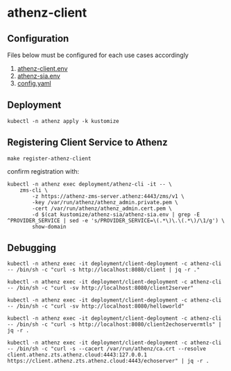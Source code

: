 # athenz-client

## Configuration

Files below must be configured for each use cases accordingly

1. [athenz-client.env](kustomize/athenz-client/athenz-client.env)
1. [athenz-sia.env](kustomize/athenz-sia/athenz-sia.env)
1. [config.yaml](kustomize/athenz-client/policy/config.yaml)

## Deployment

```
kubectl -n athenz apply -k kustomize
```

## Registering Client Service to Athenz

```
make register-athenz-client
```

confirm registration with:

```
kubectl -n athenz exec deployment/athenz-cli -it -- \
    zms-cli \
        -z https://athenz-zms-server.athenz:4443/zms/v1 \
        -key /var/run/athenz/athenz_admin.private.pem \
        -cert /var/run/athenz/athenz_admin.cert.pem \
        -d $(cat kustomize/athenz-sia/athenz-sia.env | grep -E ^PROVIDER_SERVICE | sed -e 's/PROVIDER_SERVICE=\(.*\)\.\(.*\)/\1/g') \
        show-domain
```

## Debugging

```
kubectl -n athenz exec -it deployment/client-deployment -c athenz-cli -- /bin/sh -c "curl -s http://localhost:8080/client | jq -r ."
```

```
kubectl -n athenz exec -it deployment/client-deployment -c athenz-cli -- /bin/sh -c "curl -sv http://localhost:8080/client2server"
```

```
kubectl -n athenz exec -it deployment/client-deployment -c athenz-cli -- /bin/sh -c "curl -sv http://localhost:8080/helloworld"
```

```
kubectl -n athenz exec -it deployment/client-deployment -c athenz-cli -- /bin/sh -c "curl -s http://localhost:8080/client2echoservermtls" | jq -r .
```

```
kubectl -n athenz exec -it deployment/client-deployment -c athenz-cli -- /bin/sh -c "curl -s --cacert /var/run/athenz/ca.crt --resolve client.athenz.zts.athenz.cloud:4443:127.0.0.1 https://client.athenz.zts.athenz.cloud:4443/echoserver" | jq -r .
```
